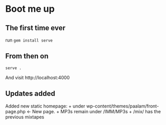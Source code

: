# Boot me up

## The first time ever
run
`gem install serve`

## From then on
`serve .`

And visit http://localhost:4000

## Updates added
Added new static homepage:
    + under wp-content/themes/paalam/front-page.php <- New page.
    + MP3s remain under /IMM/MP3s
    + /mix/ has the previous mixtapes